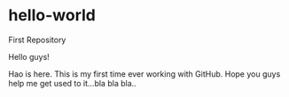 # hello-world
First Repository

Hello guys!

Hao is here. This is my first time ever working with GitHub. Hope you guys help me get used to it...bla bla bla..

